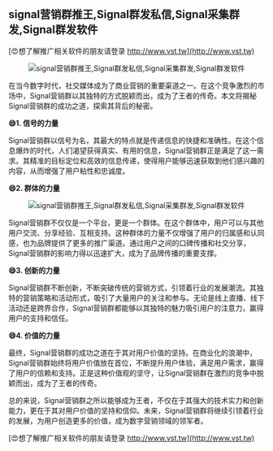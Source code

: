 ## **signal营销群推王,Signal群发私信,Signal采集群发,Signal群发软件**

[😍想了解推广相关软件的朋友请登录 http://www.vst.tw](http://www.vst.tw)

 <center><img src="https://vst.tw/MP4/tuiguang/png/0.png" alt="signal营销群推王,Signal群发私信,Signal采集群发,Signal群发软件"></center>

在当今数字时代，社交媒体成为了商业营销的重要渠道之一。在这个竞争激烈的市场中，Signal营销群以其独特的方式脱颖而出，成为了王者的传奇。本文将揭秘Signal营销群的成功之道，探索其背后的秘密。

**😄1. 信号的力量**

Signal营销群以信号为名，其最大的特点就是传递信息的快捷和准确性。在这个信息爆炸的时代，人们渴望获得真实、有用的信息，Signal营销群正是满足了这一需求。其精准的目标定位和高效的信息传递，使得用户能够迅速获取到他们感兴趣的内容，从而增强了用户粘性和忠诚度。

**😄2. 群体的力量**

 <center><img src="https://vst.tw/MP4/tuiguang/png/8.png" alt="signal营销群推王,Signal群发私信,Signal采集群发,Signal群发软件"></center>

Signal营销群不仅仅是一个平台，更是一个群体。在这个群体中，用户可以与其他用户交流、分享经验、互相支持。这种群体的力量不仅增强了用户的归属感和认同感，也为品牌提供了更多的推广渠道。通过用户之间的口碑传播和社交分享，Signal营销群的影响力得以迅速扩大，成为了品牌传播的重要支撑。

**😄3. 创新的力量**

Signal营销群不断创新，不断突破传统的营销方式，引领着行业的发展潮流。其独特的营销策略和活动形式，吸引了大量用户的关注和参与。无论是线上直播、线下活动还是跨界合作，Signal营销群都能够以其独特的魅力吸引用户的注意力，赢得用户的支持和信任。

**😄4. 价值的力量**

最终，Signal营销群的成功之道在于其对用户价值的坚持。在商业化的浪潮中，Signal营销群始终将用户价值放在首位，不断提升用户体验，满足用户需求，赢得了用户的信赖和支持。正是这种价值观的坚守，让Signal营销群在激烈的竞争中脱颖而出，成为了王者的传奇。

总的来说，Signal营销群之所以能够成为王者，不仅在于其强大的技术实力和创新能力，更在于其对用户价值的坚持和信仰。未来，Signal营销群将继续引领着行业的发展，为用户创造更多的价值，成为数字营销领域的领军者。

[😍想了解推广相关软件的朋友请登录 http://www.vst.tw](http://www.vst.tw)



